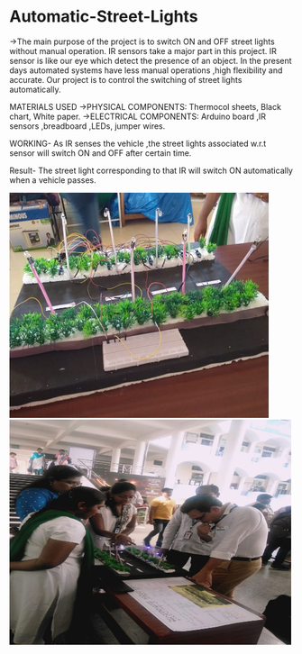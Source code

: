 # Automatic-Street-Lights
->The main purpose of the project is to switch ON and OFF street lights without manual operation.
IR sensors take a major part in this project.
IR sensor is like our eye which detect the presence of an object.
In the present days automated systems have less manual operations ,high flexibility and accurate.
Our project is to control the switching of street lights automatically.

MATERIALS USED
->PHYSICAL COMPONENTS:
  Thermocol sheets,
  Black chart,
  White paper.
->ELECTRICAL COMPONENTS:
  Arduino board ,IR sensors ,breadboard ,LEDs, jumper wires.
 
 WORKING-
 As IR senses the vehicle ,the street lights associated w.r.t sensor will switch ON and OFF after certain time.

  
 Result-
 The street light corresponding to that IR will switch ON automatically when a vehicle passes.
<div class="row">
  <img src="https://github.com/PoojyaSree/Automatic-Street-Lights/blob/main/project%20pic%201.jpg" width="460" height="400">&nbsp;&nbsp;
   <img src="https://github.com/PoojyaSree/Automatic-Street-Lights/blob/main/project%20pic%202.jpg" width="500" height="400">
  </div>
